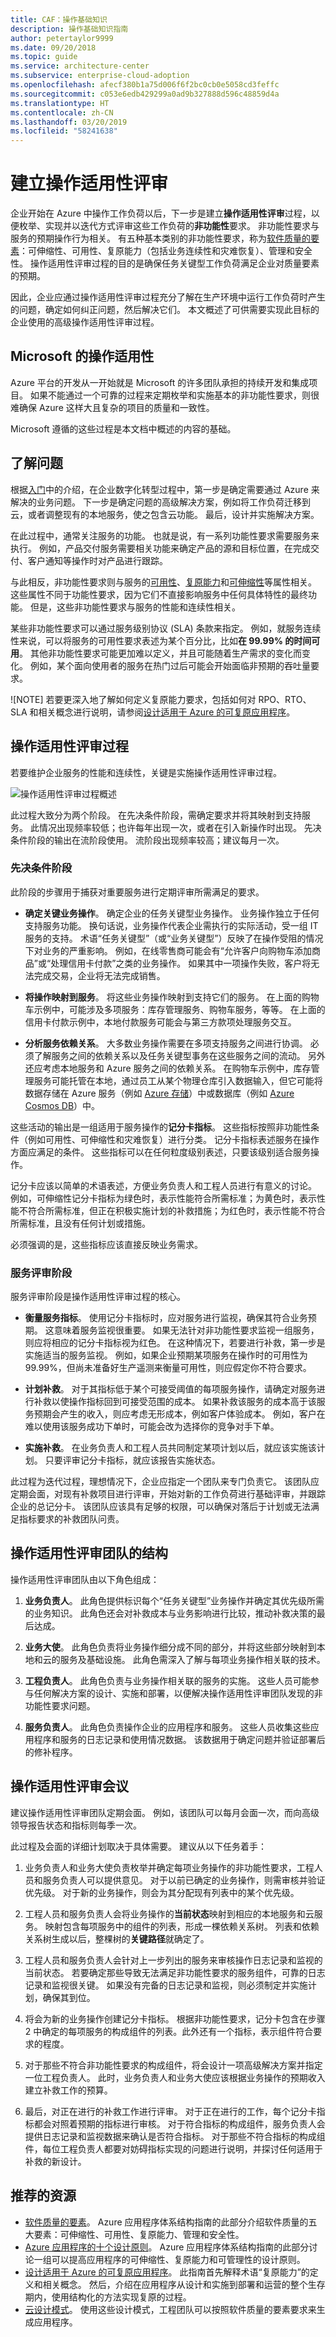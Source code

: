 ```yaml
---
title: CAF：操作基础知识
description: 操作基础知识指南
author: petertaylor9999
ms.date: 09/20/2018
ms.topic: guide
ms.service: architecture-center
ms.subservice: enterprise-cloud-adoption
ms.openlocfilehash: afecf380b1a75d006f6f2bc0cb0e5058cd3feffc
ms.sourcegitcommit: c053e6edb429299a0ad9b327888d596c48859d4a
ms.translationtype: HT
ms.contentlocale: zh-CN
ms.lasthandoff: 03/20/2019
ms.locfileid: "58241638"
---
```

# <a name="establishing-an-operational-fitness-review"></a>建立操作适用性评审

企业开始在 Azure 中操作工作负荷以后，下一步是建立**操作适用性评审**过程，以便枚举、实现并以迭代方式评审这些工作负荷的**非功能性**要求。 非功能性要求与服务的预期操作行为相关。 有五种基本类别的非功能性要求，称为[软件质量的要素](../../guide/pillars.md)：可伸缩性、可用性、复原能力（包括业务连续性和灾难恢复）、管理和安全性。 操作适用性评审过程的目的是确保任务关键型工作负荷满足企业对质量要素的预期。

因此，企业应通过操作适用性评审过程充分了解在生产环境中运行工作负荷时产生的问题，确定如何纠正问题，然后解决它们。 本文概述了可供需要实现此目标的企业使用的高级操作适用性评审过程。

## <a name="operational-fitness-at-microsoft"></a>Microsoft 的操作适用性

Azure 平台的开发从一开始就是 Microsoft 的许多团队承担的持续开发和集成项目。 如果不能通过一个可靠的过程来定期枚举和实施基本的非功能性要求，则很难确保 Azure 这样大且复杂的项目的质量和一致性。

Microsoft 遵循的这些过程是本文档中概述的内容的基础。

## <a name="understanding-the-problem"></a>了解问题

根据[入门](../../cloud-adoption/getting-started/overview.md)中的介绍，在企业数字化转型过程中，第一步是确定需要通过 Azure 来解决的业务问题。 下一步是确定问题的高级解决方案，例如将工作负荷迁移到云，或者调整现有的本地服务，使之包含云功能。 最后，设计并实施解决方案。

在此过程中，通常关注服务的功能。 也就是说，有一系列功能性要求需要服务来执行。 例如，产品交付服务需要相关功能来确定产品的源和目标位置，在完成交付、客户通知等操作时对产品进行跟踪。

与此相反，非功能性要求则与服务的[可用性](../../checklist/availability.md)、[复原能力](../../resiliency/index.md)和[可伸缩性](../../checklist/scalability.md)等属性相关。 这些属性不同于功能性要求，因为它们不直接影响服务中任何具体特性的最终功能。 但是，这些非功能性要求与服务的性能和连续性相关。

某些非功能性要求可以通过服务级别协议 (SLA) 条款来指定。 例如，就服务连续性来说，可以将服务的可用性要求表述为某个百分比，比如**在 99.99% 的时间可用**。 其他非功能性要求可能更加难以定义，并且可能随着生产需求的变化而变化。 例如，某个面向使用者的服务在热门过后可能会开始面临非预期的吞吐量要求。

![NOTE] 若要更深入地了解如何定义复原能力要求，包括如何对 RPO、RTO、SLA 和相关概念进行说明，请参阅[设计适用于 Azure 的可复原应用程序](../../resiliency/index.md#define-your-availability-requirements)。

## <a name="operational-fitness-review-process"></a>操作适用性评审过程

若要维护企业服务的性能和连续性，关键是实施操作适用性评审过程。

![操作适用性评审过程概述](_images/ofr-flow.png)

此过程大致分为两个阶段。 在先决条件阶段，需确定要求并将其映射到支持服务。 此情况出现频率较低；也许每年出现一次，或者在引入新操作时出现。 先决条件阶段的输出在流阶段使用。 流阶段出现频率较高；建议每月一次。

### <a name="prerequisites-phase"></a>先决条件阶段

此阶段的步骤用于捕获对重要服务进行定期评审所需满足的要求。

- **确定关键业务操作**。 确定企业的任务关键型业务操作。 业务操作独立于任何支持服务功能。 换句话说，业务操作代表企业需执行的实际活动，受一组 IT 服务的支持。 术语“任务关键型”（或“业务关键型”）反映了在操作受阻的情况下对业务的严重影响。 例如，在线零售商可能会有“允许客户向购物车添加商品”或“处理信用卡付款”之类的业务操作。 如果其中一项操作失败，客户将无法完成交易，企业将无法完成销售。

- **将操作映射到服务**。 将这些业务操作映射到支持它们的服务。 在上面的购物车示例中，可能涉及多项服务：库存管理服务、购物车服务，等等。 在上面的信用卡付款示例中，本地付款服务可能会与第三方款项处理服务交互。

- **分析服务依赖关系**。 大多数业务操作需要在多项支持服务之间进行协调。 必须了解服务之间的依赖关系以及任务关键型事务在这些服务之间的流动。 另外还应考虑本地服务和 Azure 服务之间的依赖关系。 在购物车示例中，库存管理服务可能托管在本地，通过员工从某个物理仓库引入数据输入，但它可能将数据存储在 Azure 服务（例如 [Azure 存储](/azure/storage/common/storage-introduction)）中或数据库（例如 [Azure Cosmos DB](/azure/cosmos-db/introduction)）中。

这些活动的输出是一组适用于服务操作的**记分卡指标**。 这些指标按照非功能性条件（例如可用性、可伸缩性和灾难恢复）进行分类。 记分卡指标表述服务在操作方面应满足的条件。 这些指标可以在任何粒度级别表述，只要该级别适合服务操作。

记分卡应该以简单的术语表述，方便业务负责人和工程人员进行有意义的讨论。 例如，可伸缩性记分卡指标为绿色时，表示性能符合所需标准；为黄色时，表示性能不符合所需标准，但正在积极实施计划的补救措施；为红色时，表示性能不符合所需标准，且没有任何计划或措施。

必须强调的是，这些指标应该直接反映业务需求。

### <a name="service-review-phase"></a>服务评审阶段

服务评审阶段是操作适用性评审过程的核心。

- **衡量服务指标**。 使用记分卡指标时，应对服务进行监视，确保其符合业务预期。 这意味着服务监视很重要。 如果无法针对非功能性要求监视一组服务，则应将相应的记分卡指标视为红色。 在这种情况下，若要进行补救，第一步是实施适当的服务监视。 例如，如果企业预期某项服务在操作时的可用性为 99.99%，但尚未准备好生产遥测来衡量可用性，则应假定你不符合要求。

- **计划补救**。 对于其指标低于某个可接受阈值的每项服务操作，请确定对服务进行补救以使操作指标回到可接受范围的成本。 如果补救该服务的成本高于该服务预期会产生的收入，则应考虑无形成本，例如客户体验成本。 例如，客户在难以使用该服务成功下单时，可能会改为选择你的竞争对手下单。

- **实施补救**。 在业务负责人和工程人员共同制定某项计划以后，就应该实施该计划。 只要评审记分卡指标，就应该报告实施状态。

此过程为迭代过程，理想情况下，企业应指定一个团队来专门负责它。 该团队应定期会面，对现有补救项目进行评审，开始对新的工作负荷进行基础评审，并跟踪企业的总记分卡。 该团队应该具有足够的权限，可以确保对落后于计划或无法满足指标要求的补救团队问责。

## <a name="structure-of-the-operational-fitness-review-team"></a>操作适用性评审团队的结构

操作适用性评审团队由以下角色组成：

1. **业务负责人**。 此角色提供标识每个“任务关键型”业务操作并确定其优先级所需的业务知识。 此角色还会对补救成本与业务影响进行比较，推动补救决策的最后达成。

2. **业务大使**。 此角色负责将业务操作细分成不同的部分，并将这些部分映射到本地和云的服务及基础设施。 此角色需深入了解与每项业务操作相关联的技术。

3. **工程负责人**。 此角色负责与业务操作相关联的服务的实施。 这些人员可能参与任何解决方案的设计、实施和部署，以便解决操作适用性评审团队发现的非功能性要求问题。

4. **服务负责人**。 此角色负责操作企业的应用程序和服务。 这些人员收集这些应用程序和服务的日志记录和使用情况数据。 该数据用于确定问题并验证部署后的修补程序。

## <a name="operational-fitness-review-meeting"></a>操作适用性评审会议

建议操作适用性评审团队定期会面。 例如，该团队可以每月会面一次，而向高级领导报告状态和指标则每季一次。

此过程及会面的详细计划取决于具体需要。 建议从以下任务着手：

1. 业务负责人和业务大使负责枚举并确定每项业务操作的非功能性要求，工程人员和服务负责人可以提供意见。 对于以前已确定的业务操作，则需审核并验证优先级。 对于新的业务操作，则会为其分配现有列表中的某个优先级。

2. 工程人员和服务负责人会将业务操作的**当前状态**映射到相应的本地服务和云服务。 映射包含每项服务中的组件的列表，形成一棵依赖关系树。 列表和依赖关系树生成以后，整棵树的**关键路径**就确定了。

3. 工程人员和服务负责人会针对上一步列出的服务来审核操作日志记录和监视的当前状态。 若要确定那些导致无法满足非功能性要求的服务组件，可靠的日志记录和监视很关键。 如果没有完备的日志记录和监视，则必须制定并实施计划，确保其到位。

4. 将会为新的业务操作创建记分卡指标。 根据非功能性要求，记分卡包含在步骤 2 中确定的每项服务的构成组件的列表。此外还有一个指标，表示组件符合要求的程度。

5. 对于那些不符合非功能性要求的构成组件，将会设计一项高级解决方案并指定一位工程负责人。 此时，业务负责人和业务大使应该根据业务操作的预期收入建立补救工作的预算。

6. 最后，对正在进行的补救工作进行评审。 对于正在进行的工作，每个记分卡指标都会对照着预期的指标进行审核。 对于符合指标的构成组件，服务负责人会提供日志记录和监视数据来确认是否符合指标。 对于那些不符合指标的构成组件，每位工程负责人都要对妨碍指标实现的问题进行说明，并探讨任何适用于补救的新设计。

## <a name="recommended-resources"></a>推荐的资源

- [软件质量的要素](../../guide/pillars.md)。
    Azure 应用程序体系结构指南的此部分介绍软件质量的五大要素：可伸缩性、可用性、复原能力、管理和安全性。
- [Azure 应用程序的十个设计原则](../../guide/design-principles/index.md)。
    Azure 应用程序体系结构指南的此部分讨论一组可以提高应用程序的可伸缩性、复原能力和可管理性的设计原则。
- [设计适用于 Azure 的可复原应用程序](../../resiliency/index.md)。
    此指南首先解释术语“复原能力”的定义和相关概念。 然后，介绍在应用程序从设计和实施到部署和运营的整个生存期内，使用结构化的方法实现复原的过程。
- [云设计模式](../../patterns/index.md)。
    使用这些设计模式，工程团队可以按照软件质量的要素要求来生成应用程序。
